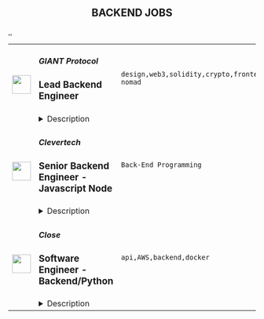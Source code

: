 <div align="center"><h2>BACKEND JOBS</h2></div><table><tr>
                <td width="100" height="100" rowspan="2">
                    <img src="https://remoteok.com/assets/img/jobs/3aec4ce1d722c05a887a547d89a4c9511667718936.peg" width="38px" height="auto">
                </td>
                <td width="300">
                    <h5>GIANT Protocol</h5>
                    <h3>Lead Backend Engineer</h3>
                </td>
                <td width="300">
                    <code>design,web3,solidity,crypto,frontend,software,code,scrum,financial,nodejs,nosql,mobile,lead,junior,excel,telecom,go,golang,engineer,backend,digital nomad</code>
                </td>
                <td width="200">
                <text>5 days ago</text>
                </td>
                <td width="100" rowspan="2">
                <a href="https://remoteOK.com/remote-jobs/remote-lead-backend-engineer-giant-protocol-144540" align="right" target="_blank">Apply</a>
                </td>
            </tr>
            <tr>
                <td colspan="3">
                <details><summary>Description</summary>
                <div class="content-intro">
<p>The GIANT Protocol Foundation aims to empower the world to build a more open and inclusive internet. It created the GIANT Protocol to decentralize and democratize access to connectivity and financial services for all. Itâs a new web3 telecommunications layer that coordinates, tokenizes, and financializes ownership of the entire telecom ecosystem.</p>
<p>GIANT Connect is a consumer app powered by GIANT Protocol offering the most fun and rewarding way to stay connected to the Internet. Access inflight wifi on thousands of planes, mobile networks in 120 countries, and 68M free and premium wifi hotspots globally. Earn crypto rewards when you go online and when you donât.</p>
<p> </p>
</div><h2><span style="font-weight:400;">Position Overview</span></h2>
<p><span style="font-weight:400;">We are looking for a seasoned backend engineer, to join our growing team, who specializes in server side development - REST APIs, scripts, etc. with a passion for writing test-driven code. In this role you will be primarily working in </span><strong>Golang and/or NodeJS</strong><span style="font-weight:400;"> languages on existing code bases or creating new services as required.</span></p>
<h2><span style="font-weight:400;">Responsibilities</span></h2>
<ul>
<li style="font-weight:400;"><span style="font-weight:400;">Build robust and scalable server side services and REST APIs in Golang and/or NodeJS.</span></li>
<li style="font-weight:400;"><span style="font-weight:400;">Help improve our code quality through writing unit and functional tests, improving coding standards and performing code reviews.</span></li>
<li style="font-weight:400;"><span style="font-weight:400;">Work with frontend engineers to help them integrate the backend business logic and REST APIs with client side software.</span></li>
<li style="font-weight:400;"><span style="font-weight:400;">Participate in brainstorming sessions and contribute ideas to improve our product and technology.</span></li>
<li style="font-weight:400;"><span style="font-weight:400;">Work with the product and design teams to understand business goals, end-user requirements, formulate use cases, and then translate that into a pragmatic and effective technical solution.</span></li>
<li style="font-weight:400;"><span style="font-weight:400;">Document decisions and its future impacts. </span></li>
<li style="font-weight:400;"><span style="font-weight:400;">Create and improve technical documentation.</span></li>
<li style="font-weight:400;"><span style="font-weight:400;">Join sprints and scrum calls with our cross-regional team for successful delivery of product.</span></li>
<li style="font-weight:400;"><span style="font-weight:400;">Guide and mentor junior developers.</span></li>
</ul>
<h2><span style="font-weight:400;"><br>Requirements/Skills</span></h2>
<ul>
<li style="font-weight:400;"><span style="font-weight:400;">5+ years of recent coding experience in writing Golang and/or NodeJS software.</span></li>
<li style="font-weight:400;"><span style="font-weight:400;">Experience working with NoSQL databases like MongoDB.</span></li>
<li style="font-weight:400;"><span style="font-weight:400;">Solid software design knowledge â you should know how to create software thatâs extensible, reusable and meets desired architectural objectives.</span></li>
<li style="font-weight:400;"><span style="font-weight:400;">Passionate about solving complex problems and take pride in their code and development standards.</span></li>
<li style="font-weight:400;"><span style="font-weight:400;">Effective communication skills: Regularly achieve consensus with peers, and provide clear status updates.</span></li>
<li style="font-weight:400;"><span style="font-weight:400;">Ability to work independently and in a team environment.<br><br></span></li>
</ul>
<h2><span style="font-weight:400;">Bonus Skills</span></h2>
<ul>
<li style="font-weight:400;"><span style="font-weight:400;">Familiarity with blockchain and web3 technologies.</span></li>
<li style="font-weight:400;"><span style="font-weight:400;">Can write Solidity smart contracts</span></li>
<li style="font-weight:400;"><span style="font-weight:400;">Able to write code in Rust</span></li>
<li style="font-weight:400;"><span style="font-weight:400;">Knowledge of frontend languages/full stack.</span></li>
</ul><div class="content-conclusion">
<h3><strong>Company Values</strong></h3>
<p><strong>Thinking in possibilities</strong><span style="font-weight:400;">: We realize that most see the world in terms of what is not possible. We believe the future is made by those who see what </span><em><span style="font-weight:400;">is</span></em><span style="font-weight:400;"> possible. Seeing a path of possibilities requires intellectual curiosity, dedication, and diligence. We are big thinkers and believers but also pragmatists, focused on relentless execution.</span></p>
<p><strong>Integrity of word, thought, and action</strong><span style="font-weight:400;">: Integrity is what is behind our words, thoughts, and </span><span style="font-weight:400;">actions. We help ourselves and others to stay true to why we do things so we can align, </span><span style="font-weight:400;">together, for the highest purpose.</span></p>
<p><strong>Diversity of perspectives:</strong><span style="font-weight:400;"> A good discussion is one that ends with all participants feeling </span><span style="font-weight:400;">that the other participants understood them, even if they had different ideas. This requires trust, </span><span style="font-weight:400;">vulnerability, and compassion. We believe organizations where people can truly co-create will </span><span style="font-weight:400;">thrive.</span></p>
<p><strong>Winning with purpose: </strong><span style="font-weight:400;">We are mission focused and realize that winning is a requirement to </span><span style="font-weight:400;">achieve lasting change that benefits everyone. Even though we love to compete, we understand that winning is not the same as success, but is needed to succeed.</span></p>
<p><strong>Ownership is key:</strong><span style="font-weight:400;"> When we own our successes, failures, best qualities, and flaws, we can truly work in a team, as a team. Ownership unlocks greatness as a team because it </span><span style="font-weight:400;">enables us to support and be supported.</span></p>
<p><strong>The excellence of being:</strong><span style="font-weight:400;"> Excellence is an expression of beingâof what we want for ourselves </span><span style="font-weight:400;">and others. It is passion turned into action. We share a desire to learn and excel while being </span><span style="font-weight:400;">comfortable with failing. Excellence comes when weâre courageously open about what we </span><span style="font-weight:400;">desire for this world.</span></p>
<p><strong>Unity in consciousness:</strong><span style="font-weight:400;"> We understand that we are all one. We are all working towards moving humanity forward in unique ways. We firmly believe that there is infinitely more that unites us than divides us, and our work is to bring that out in the world.</span></p>
<h3><strong>Benefits:</strong></h3>
<ul>
<li style="font-weight:400;"><span style="font-weight:400;">Competitive salary with generous token plan</span></li>
<li style="font-weight:400;"><span style="font-weight:400;">Unlimited PTO and flexible remote options</span></li>
<li style="font-weight:400;"><span style="font-weight:400;">Health benefits: medical, dental, vision, EAP, virtual medicine, and more </span></li>
<li style="font-weight:400;"><span style="font-weight:400;">401k with company match</span></li>
<li style="font-weight:400;"><span style="font-weight:400;">Annual professional development budget</span></li>
</ul>
</div><br/><br/>Please mention the word **FANS** and tag RMTguMjA3LjI0MS4yMzE= when applying to show you read the job post completely (#RMTguMjA3LjI0MS4yMzE=). This is a beta feature to avoid spam applicants. Companies can search these words to find applicants that read this and see they're human.
                </details>
                </td>
            </tr>,<tr>
                <td width="100" height="100" rowspan="2">
                    <img src="https://weworkremotely.com/assets/IsotypeV2-1ebe3dd57673f3e8d02b7490bc0faaef55d6a95d3a4aaf17298bd3ed503ae7fe.svg" width="38px" height="auto">
                </td>
                <td width="300">
                    <h5>Clevertech</h5>
                    <h3> Senior Backend Engineer - Javascript Node</h3>
                </td>
                <td width="300">
                    <code>Back-End Programming</code>
                </td>
                <td width="200">
                <text>3 days ago</text>
                </td>
                <td width="100" rowspan="2">
                <a href="https://weworkremotely.com/remote-jobs/clevertech-senior-backend-engineer-javascript-node" align="right" target="_blank">Apply</a>
                </td>
            </tr>
            <tr>
                <td colspan="3">
                <details><summary>Description</summary>
                

<p>
  <strong>Headquarters:</strong> New York, NY
    <br /><strong>URL:</strong> <a href="https://clevertech.biz">https://clevertech.biz</a>
</p>

<div>
<br>Experience Remote done Right. Over 20 years of remote experience, all 500+ staff are 100% remote and we still grow vibrant relationships, provide exceptional opportunities for career growth while working with stellar clients on ambitious projects<br><br>
</div><div><strong>What we're working on:</strong></div><div>
<br>Enterprise companies turn to us to help them launch innovative digital products that interact with hundreds of millions of customers, transactions and data points. The problems we solve every day are real and require creativity, grit and determination. We are building a culture that challenges norms while fostering experimentation and personal growth. In order to grasp the scale of problems we face, ideally, you have some exposure to Logistics, FinTech, Transportation, Insurance, Media or other complex multifactor industries<br><br>
</div><div><strong><br>Requirements</strong></div><ul>
<li>7+ years of professional experience (A technical assessment will be required)</li>
<li>Senior-level experience with Javascript, NodeJS, Express, Mongo</li>
<li>Ability to create clean, modern, testable, well-documented code</li>
<li>Serverless experience with AWS lambda or Azure functions</li>
<li>English fluency, verbal and written</li>
<li>Professional, empathic, team player</li>
<li>Problem solver, proactive, go-getter</li>
</ul><div><strong>Straight from the Devs</strong></div><div>
<br>Watch short snippets of actual developers (Real, not scripted) share why they joined <a href="https://cleverte.ch/3"><strong>YouTube Playlist<br></strong></a><br>
</div><div><strong>Why Clevertech is an amazing place to work at</strong></div><div>
<br>At Clevertech, you can expect that you will:<br><br>
</div><ul>
<li>Be 100% dedicated to one project at a time so that you can hone your skills, innovate and grow</li>
<li>Be a part of a team of talented and friendly senior-level developers</li>
<li>Work on projects that allow you to use cutting edge tech. We believe in constantly evolving your mastery</li>
</ul><div>
<br>The result? We produce meaningful work and we are truly proud and excited to be creating waves in an industry under transformation.<br><br>
</div><div><strong>Benefits of joining the Clevertech team</strong></div><div>
<br>We know that people do their best work when they’re taken care of. So we make sure to offer great benefits:<br><br>
</div><ul>
<li>Competitive Salaries</li>
<li>1 Month Paid Time Off For You</li>
<li>Personal Development Fund</li>
<li>Tenure-Based Rewards</li>
<li>Flexible Family Leave</li>
<li>Clevertech University</li>
<li>Clevertech Gives Back</li>
<li>Amazing Culture &amp; Strong Community</li>
</ul>

<p><strong>To apply:</strong> <a href="https://weworkremotely.com/remote-jobs/clevertech-senior-backend-engineer-javascript-node">https://weworkremotely.com/remote-jobs/clevertech-senior-backend-engineer-javascript-node</a></p>

                </details>
                </td>
            </tr>,<tr>
                <td width="100" height="100" rowspan="2">
                    <img src="https://weworkremotely.com/assets/IsotypeV2-1ebe3dd57673f3e8d02b7490bc0faaef55d6a95d3a4aaf17298bd3ed503ae7fe.svg" width="38px" height="auto">
                </td>
                <td width="300">
                    <h5>Rainforest QA</h5>
                    <h3> Senior Engineer (Backend)</h3>
                </td>
                <td width="300">
                    <code>Back-End Programming</code>
                </td>
                <td width="200">
                <text>121 days ago</text>
                </td>
                <td width="100" rowspan="2">
                <a href="https://weworkremotely.com/remote-jobs/rainforest-qa-senior-engineer-backend-2" align="right" target="_blank">Apply</a>
                </td>
            </tr>
            <tr>
                <td colspan="3">
                <details><summary>Description</summary>
                

<p>
  <strong>Headquarters:</strong> Remote
    <br /><strong>URL:</strong> <a href="https://www.rainforestqa.com/">https://www.rainforestqa.com/</a>
</p>

<div><strong>About Rainforest</strong></div><div>Rainforest QA is a distributed company full of smart, capable people from around the world who enjoy working together to make our customers successful.</div><div><br></div><div>Our mission is to make product quality accessible for every software company. The Rainforest QA solution combines no-code test automation and crowdsourced testing in a single, one-of-a-kind QA platform, allowing anyone to get the exact insights they need to release with quality, quickly.  </div><div><br></div><div><strong>About the Team</strong></div><div>As a Senior Engineer at Rainforest QA you'll be part of an experienced and diverse team with members all over the world.</div><div><br></div><div>We were built as a distributed team from the beginning and we've committed to implementing tools and processes that allow for and support continuous and effective communication across the world.<br><br><strong>About the Role</strong>
</div><ul>
<li>Work on our main app, which contains the majority of our business logic and is written in Ruby-on-Rails and backed by PostgreSQL and Redis</li>
<li>Work on numerous support services (including our work scheduler and VM management system - both of which manage hundreds of thousands of requests a day) written in a variety of languages (Elixir, Golang, Crystal, Node, Python) chosen because of their suitability to the problem the service is solving</li>
<li>Work on internal tooling to improve the development experience of other engineers and ship faster and safer</li>
<li>Collaborate with product managers and our customer facing teams to analyze customer problems and design high impact features</li>
<li>Lead projects to implement those features</li>
<li>Help other team members to achieve their goals</li>
<li>Continuously learn about new technologies and ways to solve problems</li>
<li>Work with our customer facing teams to triage, troubleshoot, and fix bugs</li>
<li>Write unit and integration tests (using our own product!) to ship high quality software</li>
</ul><div><strong>About You</strong></div><ul>
<li>Extensive experience in Ruby (or equivalent dynamic language) and be extremely knowledgeable of the language and associated ecosystem</li>
<li>Extensive experience in Ruby on Rails (or equivalent framework) and be extremely knowledgeable of the framework and associated ecosystem</li>
<li>Experience in writing and debugging SQL</li>
<li>Enthusiasm for building applications using tools like Ruby on Rails, Golang, Elixir, React, PostgreSQL, Redis, BigQuery, and Kubernetes - amongst others</li>
<li>Practical experience of working on a React codebase</li>
<li>Even though this position is mainly backend focused, we expect you to have some grasp of the whole stack to be able to effectively communicate with engineers across the team, and can make frontend or infrastructure changes when the situation calls for it</li>
<li>Professional experience in engineering SaaS products</li>
<li>Experience leading projects with teams</li>
<li>An ownership mindset: you should look not only at what you’re asked to do, but ask why you’re doing it and how it impacts on the rest of the product, our customers, and whether it makes sense. We expect you to be responsible for your work and to resolve any bugs you might ship</li>
<li>Excitement to learn</li>
<li>Excellent communication skills and able to give and receive constructive feedback</li>
<li>Happy to review code and have your code reviewed</li>
<li>Can work effectively remotely with remote team members (we are a fully distributed company)</li>
<li>Comfortable working in a large codebase with many stakeholders</li>
</ul><div>How we’ll reward you</div><ul>
<li>Competitive salary plus equity.</li>
<li>100% company-paid medical, dental, and vision insurance coverage for employees, 75% for dependents (U.S., only).</li>
<li>Unlimited paid time-off (PTO).</li>
<li>A weekly allowance for lunches and a monthly allowance for remote office supplies or personal development.</li>
<li>Semi-annual company off-sites in exciting destinations around the world.</li>
<li>12 weeks of paid maternity leave and 8 weeks of paid leave for supporting parents.</li>
<li>401k (U.S., only).</li>
</ul><div>
<br><strong>A Note on Diversity and Inclusion</strong>
</div><div>At Rainforest we believe that diverse teams improve our business. We are an equal opportunity employer and do not discriminate on the basis of race, religion, color, nationality, gender, sexual orientation, age, marital status, veteran status, or disability status.</div><div><br></div><div>Due to employment laws, we are unable to hire individuals internationally located in these following countries at this time: China, France, Iran, Egypt, Russia.</div><div>
<br><br>
</div>

<p><strong>To apply:</strong> <a href="https://weworkremotely.com/remote-jobs/rainforest-qa-senior-engineer-backend-2">https://weworkremotely.com/remote-jobs/rainforest-qa-senior-engineer-backend-2</a></p>

                </details>
                </td>
            </tr>,<tr>
                <td width="100" height="100" rowspan="2">
                    <img src="https://weworkremotely.com/assets/IsotypeV2-1ebe3dd57673f3e8d02b7490bc0faaef55d6a95d3a4aaf17298bd3ed503ae7fe.svg" width="38px" height="auto">
                </td>
                <td width="300">
                    <h5>AgencyAnalytics</h5>
                    <h3> Senior Backend Engineer</h3>
                </td>
                <td width="300">
                    <code>Back-End Programming</code>
                </td>
                <td width="200">
                <text>364 days ago</text>
                </td>
                <td width="100" rowspan="2">
                <a href="https://weworkremotely.com/remote-jobs/agencyanalytics-senior-backend-engineer" align="right" target="_blank">Apply</a>
                </td>
            </tr>
            <tr>
                <td colspan="3">
                <details><summary>Description</summary>
                

<p>
  <strong>Headquarters:</strong> Toronto, Canada
    <br /><strong>URL:</strong> <a href="https://agencyanalytics.com">https://agencyanalytics.com</a>
</p>

<div>We’re seeking a Senior Backend Engineer to work in our product-driven or platform teams, focused on building features that help our customers grow their business.<br><br>As part of AgencyAnalytics, you'll be developing and operating a range of backend functions and tools that enable the features our users love. Together with the team, you'll work remotely to implement architectural changes, drive platform stability, research new technologies and continuously advocate for the use of best practices. You'll frequently work with other engineering teams to deliver incremental product improvements and new features<br><br>
</div><div>
<br><strong>What You'll Work With</strong><br><br>
</div><ul>
<li>PHP (PSR) + Slim + Microservice Framework</li>
<li>BigQuery ML (Arima Time Series Model)</li>
<li>Serverless Cloud Functions + GraphQL</li>
<li>GCP Infrastructure (GKE, BigQuery, Cloud Tasks, PubSub etc.)</li>
<li>Non-blocking CI/CD tooling with on-demand staging for every PR</li>
</ul><div>
<br><strong>Key Responsibilities</strong><br><br>
</div><ul>
<li>You'll design, develop and iterate on backend PHP services that handle millions of requests</li>
<li>You'll work with your frontend engineering peers, product and design members to create high quality products our customers love to use</li>
<li>You'll prioritize and work on multiple projects from start to finish, balancing quality, stability and project delivery</li>
<li>You'll review your teammates' work, advocate for high standards, and look for ways to improve the overall quality of our codebase</li>
<li>You'll work within your team to achieve technical excellence by taking a collaborative approach to architecture, technical patterns, and complex problems</li>
<li>You'll work with infrastructure engineers to collaboratively plan and maintain tools that underpin our developer experience</li>
</ul><div>
<br><strong>Job requirements<br></strong><br>
</div><ul>
<li>You have several years of professional experience with PHP 7+ and the modern PHP ecosystem, using frameworks such as Laravel and Phalcon</li>
<li>You have at least 5+ years of total experience with PHP</li>
<li>You have experience with modern cloud storage solutions such as BigQuery</li>
<li>You have professional experience working in a cross-functional team of 5+ members</li>
<li>You have the ability to communicate effectively with other engineers, while building trust, credibility, and mutual success with your peers</li>
<li>You have a strong understanding of the challenges of working in engineering and delivering products in a remote work environment</li>
<li>You have the drive to stay current with technological changes and set a high standard for yourself</li>
<li>You proactively take on a challenge and help the team solve problems from start to finish</li>
</ul><div>
<br><strong>Job Benefits</strong><br><br>
</div><ul>
<li>Fully remote workplace</li>
<li>Flexible working hours</li>
<li>4 weeks paid vacation</li>
<li>Unlimited paid sick days</li>
<li>Quarterly profit sharing</li>
<li>Parental &amp; Maternity leave top-ups</li>
<li>Extended health benefits</li>
<li>Health spend account</li>
<li>Equipment credit</li>
<li>Fitness/Education credit</li>
<li>Internet reimbursement</li>
<li>Training and certification reimbursement</li>
<li>Travel reimbursement for company events</li>
</ul><div>
<br><strong>Our Application Process</strong><br><br>
</div><div>1. Complete a self-assessment (5 - 10 minutes)<br>2. Non-technical introduction interview (15 - 30 minutes)<br>3. Take-home engineering challenge<br>4. Interview with the Hiring Committee (30 - 45 minutes)<br>5. Offer extended to successful applicants<br><br>
</div>

<p><strong>To apply:</strong> <a href="https://weworkremotely.com/remote-jobs/agencyanalytics-senior-backend-engineer">https://weworkremotely.com/remote-jobs/agencyanalytics-senior-backend-engineer</a></p>

                </details>
                </td>
            </tr>,<tr>
                <td width="100" height="100" rowspan="2">
                    <img src="https://remotive.com/job/1479998/logo" width="38px" height="auto">
                </td>
                <td width="300">
                    <h5>FM</h5>
                    <h3>Laravel PHP Backend Engineer</h3>
                </td>
                <td width="300">
                    <code>ADS,CSS,html,music</code>
                </td>
                <td width="200">
                <text>8 days ago</text>
                </td>
                <td width="100" rowspan="2">
                <a href="https://remotive.com/remote-jobs/software-dev/laravel-php-backend-engineer-1479998" align="right" target="_blank">Apply</a>
                </td>
            </tr>
            <tr>
                <td colspan="3">
                <details><summary>Description</summary>
                <p>We’re hiring a mid-level Laravel engineer to work on our web and mobile applications. These applications are the way that thousands of creative people around the world find great music and inspiring clips for use in their projects and campaigns.<br></p><br><p><strong>About Us</strong></p><p>FM is the parent company of Musicbed and Filmsupply, two premium content licensing brands in the filmmaking industry. We represent an elite roster of musicians and filmmakers and place their work in movies, shows, ads, short films, and more. <br></p><br><p>Headquartered in Fort Worth, Texas, we work with entertainment powerhouses like Sony Pictures, 20th Century Fox, Lionsgate, Netflix, MTV, and ESPN; as well as the world’s top brands like Nike, Apple, Google, Lamborghini, and Spotify.</p><br><p><strong>Core Duties</strong></p><p>As part of the Engineering team, your time will be spent collaborating with other engineers and clients. You will be involved in the full development life-cycle for new and existing products. The ideal candidate loves tinkering with cutting edge technology and has at least 2  years solid experience working with PHP and Laravel. You will be able to code out features in PHP, create quality pull requests and help our team stay current with best industry practices.</p><br><p>Although PHP (preferably Laravel) is the core competency for this position, we work with a variety of  AWS technologies, as well as with Elasticsearch, Redis, Memcached, payment gateways, multiple API integrations, and a whole lot more. We take pride in our work and follow best industry practices in everything we do.</p><br><p>We have a very relaxed working environment, flexible working hours and a super friendly team. You will learn tons of new things and be exposed to lots of new technologies. We’re after individuals that are curious about the possibility of technology, are eager to learn, and are diligent and kind. Our teams work well because we place trust in them to succeed. We believe in healthy debate and that great ideas can come from anybody. As such, you’ll have plenty of opportunities to add your own input in our software.</p><br><p>The engineering team has a remote-first culture. As such, you will be comfortable working remotely, possess excellent verbal and written communication skills and be able to manage your own time.</p><br><p>This is an excellent opportunity to move your career forward and be part of an amazing team.</p><br><p><strong>Experience and Skills</strong></p><ul><li><p>At least 2 years solid experience with PHP (preferably Laravel)</p></li><li><p>Good understanding of relational databases (MySQL / Postgres)</p></li><li><p>API driven development</p></li><li><p>Git + GitHub knowledge</p></li><li><p>Excellent analytical and problem solving skills</p></li><li>Ability to write unit and acceptance tests</li></ul><br><p><strong>A Great Candidate Will Have</strong></p><ul><li>Excellent written and verbal communication skills in English</li><li>Desire to work in a team-centered, collaborative environment</li><li>High professional standards - strong motivation for individual and organization success</li><li>Strong work ethic, with the ability to deliver solid work on tight schedules</li><li>Some server admin (Ubuntu, nginx, Forge, Envoyer, Docker, AWS) experience</li><li>Some unit / integration / acceptance testing experience</li><li>Some Elasticsearch, Redis, Memcache experience</li></ul>
<img src="https://remotive.com/job/track/1479998/blank.gif?source=public_api" alt=""/>
                </details>
                </td>
            </tr>,<tr>
                <td width="100" height="100" rowspan="2">
                    <img src="https://remotive.com/job/1368332/logo" width="38px" height="auto">
                </td>
                <td width="300">
                    <h5>Close</h5>
                    <h3>Software Engineer - Backend/Python</h3>
                </td>
                <td width="300">
                    <code>api,AWS,backend,docker</code>
                </td>
                <td width="200">
                <text>17 days ago</text>
                </td>
                <td width="100" rowspan="2">
                <a href="https://remotive.com/remote-jobs/software-dev/software-engineer-backend-python-1368332" align="right" target="_blank">Apply</a>
                </td>
            </tr>
            <tr>
                <td colspan="3">
                <details><summary>Description</summary>
                <p><strong> About Us </strong></p>
<p>At <a href="https://close.com/" rel="nofollow">Close</a>, we're building the sales communication platform of the future. With our roots as the very first sales CRM to include built-in calling, we're leading the industry toward eliminating manual processes and helping companies to close more deals(faster). Since our founding in 2013, we've grown to become a profitable, 100% globally distributed team of 50+ high-performing, happy people that are dedicated to building a product our customers love. </p>
<p> </p>
<p> Our backend <a href="https://stackshare.io/close-crm/close" rel="nofollow">tech stack</a> currently consists of Python Flask web apps with our <a href="https://github.com/closeio/tasktiger" rel="nofollow">TaskTiger</a> scheduler handling many of the backend asynchronous task processing chores. Our data stores include MongoDB, Postgres, Elasticsearch, and Redis. The underlying infrastructure runs on AWS using a combination of managed services like RDS and ElasticCache and non-managed services running on EC2 instances. All of our compute runs through CI/CD pipelines that build Docker images, run automated tests and deploy to our Kubernetes clusters. Our backend primarily serves a well-documented <a href="https://developer.close.com/" rel="nofollow">public API</a> that our front-end JavaScript app consumes. Our infrastructure is heavily automated using AWS tools, Terraform, and Ansible. </p>
<p> </p>
<p> We open sourcing our code and ideas on <a href="https://github.com/closeio" rel="nofollow">our GitHub</a> and on <a href="https://making.close.com" rel="nofollow">The Making of Close</a>, our behind-the-scenes Product &amp; Engineering blog.Check out our projects like <a href="https://github.com/closeio/socketshark" rel="nofollow">SocketShark</a>, <a href="https://github.com/closeio/tasktiger" rel="nofollow">TaskTiger</a>, <a href="https://github.com/closeio/limitlion" rel="nofollow">LimitLion</a> and <a href="https://github.com/closeio/ciso8601" rel="nofollow">ciso8601</a>. </p>
<p><br><br></p>
<p><strong>About You </strong></p>
<p>We're looking for an experienced full-time (or part-time) Software Engineer to join our engineering team. Someone who has a solid understanding of web technologies and wants to help design, implement, launch, and scale major systems and user-facing features. </p>
<p> </p>
<p>You should have senior level experience (~5 years) building modern back-end systems, with at least 3 years of that experience using Python. </p>
<p> </p>
<p>You have hands on production experience woking with MongoDB, PostgreSQL, Elasticsearch, or similar data stores. You have significant experience designing, scaling, debugging, and optimizing systems to make them fast and reliable. You have experience participating in code reviews and providing overall code quality suggestions to help maintain the structure and quality of the codebase. You care about the craftsmanship of the code and systems you produce. </p>
<p> </p>
<p>You’re comfortable working in a fast-paced environment with a small and talented team where you're supported in your efforts to grow professionally. You are able to manage your time well, communicate effectively and collaborate in a fully distributed team. </p>
<p> </p>
<p>You are located in an American or European time zone. </p>
<p><br><br></p>
<p><strong>Bonus points if you have...</strong></p>
<ul style="margin-left: 2em; padding-left: 0px; color: #555659; white-space: pre-wrap;">
<li style="margin: 0px; padding: 0px;">Contributed open source code related to our tech stack</li>
<li style="margin: 0px; padding: 0px;">Led small project teams building and launching features</li>
<li style="margin: 0px; padding: 0px;">Built B2B SaaS products</li>
<li style="margin: 0px; padding: 0px;">Experience with sales or sales tools</li>
</ul>
<p> </p>
<p><span style="color: #555659;"><strong><span style="white-space: pre-wrap;">Come help us with projects like...</span><br></strong></span></p>
<ul style="margin-left: 2em; padding-left: 0px; color: #555659; white-space: pre-wrap;">
<li style="margin: 0px; padding: 0px;">Conceiving, designing, building, and launching new user-facing features</li>
<li style="margin: 0px; padding: 0px;">Improving the performance and scalability of our GraphQL and <a class="postings-link" href="https://developer.close.com/" rel="nofollow" style="color: #969799; text-decoration: underline;">REST</a> API.</li>
<li style="margin: 0px; padding: 0px;">Improving how we <a class="postings-link" href="https://close.com/emailing/" rel="nofollow" style="color: #969799; text-decoration: underline;">sync</a> millions of sales emails and calendar events each month</li>
<li style="margin: 0px; padding: 0px;">Working with Twilio's API, WebSockets, and WebRTC to improve our <a class="postings-link" href="https://close.com/calling/" rel="nofollow" style="color: #969799; text-decoration: underline;">calling features</a></li>
<li style="margin: 0px; padding: 0px;">Building user-facing analytics features that provide actionable insights based on sales activity data</li>
<li style="margin: 0px; padding: 0px;">Improving our Elasticsearch-backed powerful <a class="postings-link" href="https://close.com/search/" rel="nofollow" style="color: #969799; text-decoration: underline;">search features</a></li>
<li style="margin: 0px; padding: 0px;">Improving our internal messaging infrastructure using streaming technologies like Kafka and Redis </li>
<li style="margin: 0px; padding: 0px;">Building new and enhancing existing integrations with other SaaS platforms like Google’s G Suite, Zapier, and Web Conferencing providers</li>
</ul>
<p> </p>
<p><span style="color: #555659;"><span style="white-space: pre-wrap;"><strong>Why work with us?</strong></span><br></span></p>
<ul style="margin-left: 2em; padding-left: 0px; color: #555659; white-space: pre-wrap;">
<li style="margin: 0px; padding: 0px;"><a class="postings-link" href="https://www.youtube.com/watch?v=ZbyGnLhtj0o&amp;feature=youtu.be" rel="nofollow" style="color: #969799; text-decoration: underline;">Culture video</a> 💚</li>
<li style="margin: 0px; padding: 0px;">100% remote company <em>(we believe in trust and autonomy)</em></li>
<li style="margin: 0px; padding: 0px;">Choose between working 5 days/wk (standard full-time) or 4 days/wk @ 80% pay</li>
<li style="margin: 0px; padding: 0px;"><a class="postings-link" href="https://www.youtube.com/watch?v=gKjyXMz-q-Q&amp;feature=youtu.be" rel="nofollow" style="color: #969799; text-decoration: underline;">Annual team retreats</a> ✈️</li>
<li style="margin: 0px; padding: 0px;">Quarterly virtual summits</li>
<li style="margin: 0px; padding: 0px;">5 weeks PTO + Winter Holiday Break</li>
<li style="margin: 0px; padding: 0px;">2 additional PTO days every year with the company</li>
<li style="margin: 0px; padding: 0px;">1 month paid sabbatical every 5 years</li>
<li style="margin: 0px; padding: 0px;">Co-working stipend</li>
<li style="margin: 0px; padding: 0px;">Paid parental leave</li>
<li style="margin: 0px; padding: 0px;">Medical, Dental, Vision with HSA option (US residents)</li>
<li style="margin: 0px; padding: 0px;">401k matching at 6% (US residents)</li>
<li style="margin: 0px; padding: 0px;">Dependent care FSA (US residents)</li>
<li style="margin: 0px; padding: 0px;">Contributor to <a class="postings-link" href="https://stripe.com/climate" rel="nofollow" style="color: #969799; text-decoration: underline;">Stripe's climate</a> initiative 🌍❤️ </li>
<li style="margin: 0px; padding: 0px;"><a class="postings-link" href="https://close.io/about/" rel="nofollow" style="color: #969799; text-decoration: underline;">Our story and team</a> 🚀</li>
</ul>
<p> </p>
<p>At Close, everyone has a voice. We encourage transparency and practice a mature approach to the work-place. In general, we don’t have strict policies, we have guidelines. Work/life harmony is an important part of our business - we believe you bring your best to work when you practice self-care (whatever that looks like for you).   </p>
<p> </p>
<p>We come from 16 countries located in 5 of the 7 continents -- looking at you Antarctica and Australia ;-) ….. We’re a collection of talented humans rich in diverse backgrounds, lifestyles, and cultures. Every year we meet up somewhere around the world to spend time with one another. These gatherings are an opportunity to strengthen the social fiber of our global community. </p>
<p> </p>
<p>Our team is growing in more ways than one - we’ve recently launched 17 babies (and counting!). Unanimously, our favorite and most impactful value is “Build a house you want to live in.” We strive to make decisions that are authentic for our people and help our customers become more successful. </p>
<p> </p>
<p><em>Our application process was designed to promote equitable and unbiased hiring practices. We ask a small series of questions that are similar to what would be asked in the first interview. This helps us learn more about you right from the start so please be sure to answer each question thoughtfully. Each application will receive two screens by two different reviewers. Regardless of fit, you will hear back from us letting you know if we'll be moving forward. </em></p>
<img src="https://remotive.com/job/track/1368332/blank.gif?source=public_api" alt=""/>
                </details>
                </td>
            </tr></table>